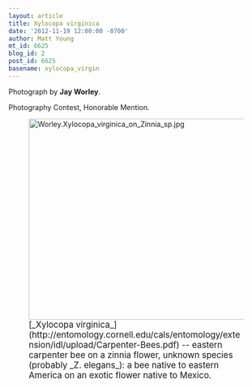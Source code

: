 ```yaml
---
layout: article
title: Xylocopa virginica
date: '2012-11-19 12:00:00 -0700'
author: Matt Young
mt_id: 6625
blog_id: 2
post_id: 6625
basename: xylocopa_virgin
---
```

Photograph by **Jay Worley**.

Photography Contest, Honorable Mention.

<figure>
<img src="{{ site.baseurl }}/uploads/2012/Worley.Xylocopa_virginica_on_Zinnia_sp.jpg" alt="Worley.Xylocopa_virginica_on_Zinnia_sp.jpg" width="600" height="397" />
<figcaption markdown="span">
<big>[_Xylocopa virginica_](http://entomology.cornell.edu/cals/entomology/extension/idl/upload/Carpenter-Bees.pdf) -- eastern carpenter bee on a zinnia flower, unknown species (probably _Z. elegans_):  a bee native to eastern America on an exotic flower native to Mexico.</big>

</figcaption>
</figure>
